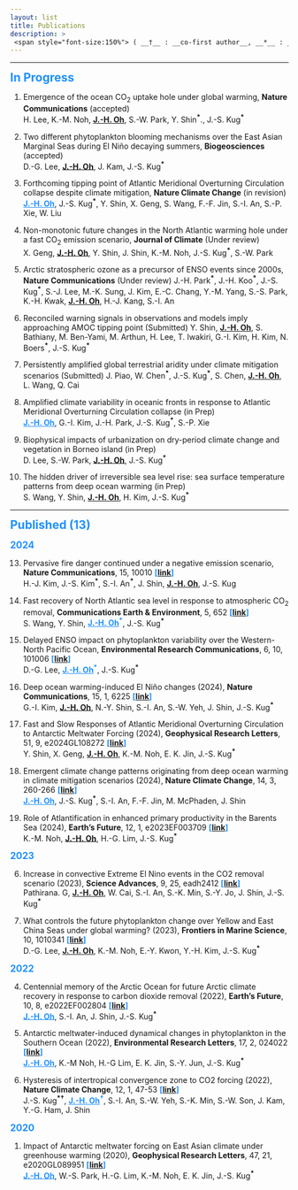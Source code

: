 ```yaml
---
layout: list
title: Publications
description: > 
 <span style="font-size:150%"> ( __†__ : __co-first author__, __*__ : __corresponding author__ )</span>  
--- 
```

<!--sitemap: false-->
---
 <span style="color: DodgerBlue; font-size:150%"> __In Progress__</span>  

1.	Emergence of the ocean CO<sub>2</sub> uptake hole under global warming, __Nature Communications__ (accepted)  
H. Lee, K.-M. Noh, __<U>J.-H. Oh</U>__, S.-W. Park, Y. Shin<sup>__\*__</sup>., J.-S. Kug<sup>__\*__</sup>

2.	Two different phytoplankton blooming mechanisms over the East Asian Marginal Seas during El Niño decaying summers, __Biogeosciences__ (accepted)  
D.-G. Lee, __<U>J.-H. Oh</U>__, J. Kam, J.-S. Kug<sup>__\*__</sup>

3.	Forthcoming tipping point of Atlantic Meridional Overturning Circulation collapse despite climate mitigation, __Nature Climate Change__ (in revision)  
<span style="color: DodgerBlue">__<U>J.-H. Oh</U>__</span>, J.-S. Kug<sup>__\*__</sup>, Y. Shin, X. Geng, S. Wang, F.-F. Jin, S.-I. An, S.-P. Xie, W. Liu

4.	Non-monotonic future changes in the North Atlantic warming hole under a fast CO<sub>2</sub> emission scenario, __Journal of Climate__ (Under review)  
X. Geng, __<U>J.-H. Oh</U>__, Y. Shin, J. Shin, K.-M. Noh, J.-S. Kug<sup>__\*__</sup>, S.-W. Park

5.	Arctic stratospheric ozone as a precursor of ENSO events since 2000s, __Nature Communications__ (Under review) 
J.-H. Park<sup>__\*__</sup>, J.-H. Koo<sup>__\*__</sup>, J.-S. Kug<sup>__\*__</sup>, S.-J. Lee, M.-K. Sung, J. Kim, E.-C. Chang, Y.-M. Yang, S.-S. Park, K.-H. Kwak, __<U>J.-H. Oh</U>__, H.-J. Kang, S.-I. An

6.	Reconciled warning signals in observations and models imply approaching AMOC tipping point (Submitted) 
Y. Shin, __<U>J.-H. Oh</U>__, S. Bathiany, M. Ben-Yami, M. Arthun, H. Lee, T. Iwakiri, G.-I. Kim, H. Kim, N. Boers<sup>__\*__</sup>, J.-S. Kug<sup>__\*__</sup>

7. Persistently amplified global terrestrial aridity under climate mitigation scenarios (Submitted)
J. Piao, W. Chen<sup>__\*__</sup>, J.-S. Kug<sup>__\*__</sup>, S. Chen, __<U>J.-H. Oh</U>__, L. Wang, Q. Cai 

8.	Amplified climate variability in oceanic fronts in response to Atlantic Meridional Overturning Circulation collapse (in Prep)  
<span style="color: DodgerBlue">__<U>J.-H. Oh</U>__</span>, G.-I. Kim, J.-H. Park, J.-S. Kug<sup>__\*__</sup>, S.-P. Xie

9.	Biophysical impacts of urbanization on dry-period climate change and vegetation in Borneo island (in Prep)  
D. Lee, S.-W. Park, __<U>J.-H. Oh</U>__,  J.-S. Kug<sup>__\*__</sup>

10. The hidden driver of irreversible sea level rise: sea surface temperature patterns from deep ocean warming (in Prep)  
S. Wang, Y. Shin, __<U>J.-H. Oh</U>__, H. Kim, J.-S. Kug<sup>__\*__</sup>

---
<span style="color: DodgerBlue; font-size:150%"> __Published (13)__</span>  

<span style="color: DodgerBlue; font-size:120%"> __2024__</span>  

13.	Pervasive fire danger continued under a negative emission scenario, __Nature Communications__, 15, 10010 <span style="color: DodgerBlue"> __[[link](https://www.nature.com/articles/s41467-024-54339-2)]__</span>   
H.-J. Kim, J.-S. Kim<sup>__\*__</sup>, S.-I. An<sup>__\*__</sup>, J. Shin, __<U>J.-H. Oh</U>__, J.-S. Kug

12. Fast recovery of North Atlantic sea level in response to atmospheric CO<sub>2</sub> removal,  __Communications Earth & Environment__, 5, 652  <span style="color: DodgerBlue"> __[[link](https://doi.org/10.1038/s43247-024-01835-4)]__</span>    
S. Wang, Y. Shin, <span style="color: DodgerBlue">__<U>J.-H. Oh</U>__<sup>__\*__</sup></span>, J.-S. Kug<sup>__\*__</sup>

11. Delayed ENSO impact on phytoplankton variability over the Western-North Pacific Ocean,  __Environmental Research Communications__, 6, 10, 101006 <span style="color: DodgerBlue"> __[[link](https://doi.org/10.1088/2515-7620/ad8058)]__</span>    
D.-G. Lee, <span style="color: DodgerBlue">__<U>J.-H. Oh</U>__<sup>__\*__</sup></span>, J.-S. Kug<sup>__\*__</sup>

10. Deep ocean warming-induced El Niño changes (2024), __Nature Communications__, 15, 1, 6225 <span style="color: DodgerBlue"> __[[link](https://www.nature.com/articles/s41467-024-50663-9)]__</span>    
G.-I. Kim, __<U>J.-H. Oh</U>__, N.-Y. Shin, S.-I. An, S.-W. Yeh, J. Shin, J.-S. Kug<sup>__\*__</sup>

9.	Fast and Slow Responses of Atlantic Meridional Overturning Circulation to Antarctic Meltwater Forcing (2024), __Geophysical Research Letters__, 51, 9, e2024GL108272<span style="color: DodgerBlue"> __[[link](https://agupubs.onlinelibrary.wiley.com/doi/10.1029/2024GL108272)]__</span>    
Y. Shin, X. Geng, __<U>J.-H. Oh</U>__, K.-M. Noh, E. K. Jin, J.-S. Kug<sup>__\*__</sup> 

8.	Emergent climate change patterns originating from deep ocean warming in climate mitigation scenarios (2024), __Nature Climate Change__, 14, 3, 260-266 <span style="color: DodgerBlue"> __[[link](https://www.nature.com/articles/s41558-024-01928-0)]__</span>    
<span style="color: DodgerBlue">__<U>J.-H. Oh</U>__</span>, J.-S. Kug<sup>__\*__</sup>, S.-I. An, F.-F. Jin, M. McPhaden, J. Shin

7.	Role of Atlantification in enhanced primary productivity in the Barents Sea (2024), __Earth’s Future__, 12, 1, e2023EF003709 <span style="color: DodgerBlue"> __[[link](https://agupubs.onlinelibrary.wiley.com/doi/10.1029/2023EF003709?af=R)]__</span>    
K.-M. Noh, __<U>J.-H. Oh</U>__, H.-G. Lim, J.-S. Kug<sup>__\*__</sup>

<span style="color: DodgerBlue; font-size:120%"> __2023__</span>  

6.	Increase in convective Extreme El Nino events in the CO2 removal scenario (2023), __Science Advances__, 9, 25, eadh2412 <span style="color: DodgerBlue"> __[[link](https://www.science.org/doi/10.1126/sciadv.adh2412)]__</span>    
Pathirana. G, __<U>J.-H. Oh</U>__, W. Cai, S.-I. An, S.-K. Min, S.-Y. Jo, J. Shin, J.-S. Kug<sup>__\*__</sup>

5.	What controls the future phytoplankton change over Yellow and East China Seas under global warming? (2023), __Frontiers in Marine Science__, 10, 1010341 <span style="color: DodgerBlue"> __[[link](https://www.frontiersin.org/journals/marine-science/articles/10.3389/fmars.2023.1010341/full)]__</span>    
D.-G. Lee, __<U>J.-H. Oh</U>__, K.-M. Noh, E.-Y. Kwon, Y.-H. Kim, J.-S. Kug<sup>__\*__</sup>

<span style="color: DodgerBlue; font-size:120%"> __2022__</span>

4.	Centennial memory of the Arctic Ocean for future Arctic climate recovery in response to carbon dioxide removal (2022), __Earth’s Future__, 10, 8, e2022EF002804 <span style="color: DodgerBlue"> __[[link](https://agupubs.onlinelibrary.wiley.com/doi/full/10.1029/2022EF002804)]__</span>    
<span style="color: DodgerBlue">__<U>J.-H. Oh</U>__</span>, S.-I. An, J. Shin, J.-S. Kug<sup>__\*__</sup>

3.	Antarctic meltwater-induced dynamical changes in phytoplankton in the Southern Ocean (2022), __Environmental Research Letters__, 17, 2, 024022 <span style="color: DodgerBlue"> __[[link](https://iopscience.iop.org/article/10.1088/1748-9326/ac444e)]__</span>    
<span style="color: DodgerBlue">__<U>J.-H. Oh</U>__</span>, K.-M Noh, H.-G Lim, E. K. Jin, S.-Y. Jun, J.-S. Kug<sup>__\*__</sup>

2.	Hysteresis of intertropical convergence zone to CO2 forcing (2022), __Nature Climate Change__, 12, 1, 47-53 <span style="color: DodgerBlue"> __[[link](https://www.nature.com/articles/s41558-021-01211-6)]__</span>    
J.-S. Kug<sup>__\*†__</sup>, <span style="color: DodgerBlue">__<U>J.-H. Oh</U>__<sup>__†__</sup></span>, S.-I. An, S.-W. Yeh, S.-K. Min, S.-W. Son, J. Kam, Y.-G. Ham, J. Shin

<span style="color: DodgerBlue; font-size:120%"> __2020__</span>  

1.	Impact of Antarctic meltwater forcing on East Asian climate under greenhouse warming (2020), __Geophysical Research Letters__, 47, 21, e2020GL089951 <span style="color: DodgerBlue"> __[[link](https://agupubs.onlinelibrary.wiley.com/doi/full/10.1029/2020GL089951)]__</span>  
<span style="color: DodgerBlue">__<U>J.-H. Oh</U>__</span>, W.-S. Park, H.-G. Lim, K.-M. Noh, E. K. Jin, J.-S. Kug<sup>__\*__</sup>